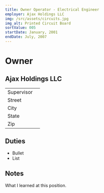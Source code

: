 ```yaml
---
title: Owner Operator - Electrical Engineer
employer: Ajax Holdings LLC
img: /src/assets/circuits.jpg
img_alt: Printed Circuit Board
sortValue: 005
startDate: January, 2001
endDate: July, 2007 
---
```

# Owner
## Ajax Holdings LLC
|            |  |
| --         |--|
| Supervisor |  |  
| Street     |  |  
| City       |  |
| State      |  | 
| Zip        |  |

## Duties
* Bullet
* List

## Notes
What I learned at this position.
